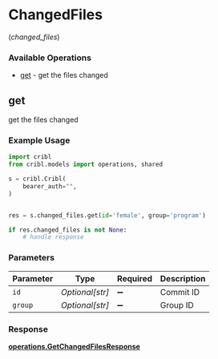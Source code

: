 # ChangedFiles
(*changed_files*)

### Available Operations

* [get](#get) - get the files changed

## get

get the files changed

### Example Usage

```python
import cribl
from cribl.models import operations, shared

s = cribl.Cribl(
    bearer_auth="",
)


res = s.changed_files.get(id='female', group='program')

if res.changed_files is not None:
    # handle response
```

### Parameters

| Parameter          | Type               | Required           | Description        |
| ------------------ | ------------------ | ------------------ | ------------------ |
| `id`               | *Optional[str]*    | :heavy_minus_sign: | Commit ID          |
| `group`            | *Optional[str]*    | :heavy_minus_sign: | Group ID           |


### Response

**[operations.GetChangedFilesResponse](../../models/operations/getchangedfilesresponse.md)**

